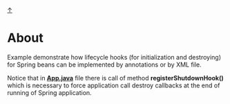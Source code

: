 [&#8593;](../README.md)

# About
Example demonstrate how lifecycle hooks (for initialization and destroying) for Spring beans can be implemented by
 annotations or by XML file.
 
 Notice that in [__App.java__](src/main/java/gloncak/jozef/springframework/pure/bean/lifecycle/App.java) file there
  is call of method __registerShutdownHook()__ which is necessary to force application call destroy callbacks at the
   end of running of Spring application. 
